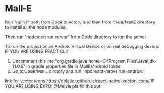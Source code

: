 # Mall-E

Run "npm i" both from Code directory and then from Code/MallE directory to install all the node modules.

Then run "nodemon run server" from Code directory to run the server

To run the project on an Android Virtual Device or on real debugging device:
IF YOU ARE USING REACT CLI:

1. Uncomment this line "org.gradle.java.home=C:\\Program Files\\Java\\jdk-11.0.8" in gradle.properties file in MallE/Android folder
2. Go to Code/MallE dirctory and run "npx react-native run-android"

link for vector icons
https://oblador.github.io/react-native-vector-icons/
IF YOU ARE USING EXPO:
@Melvin pls fill this out
